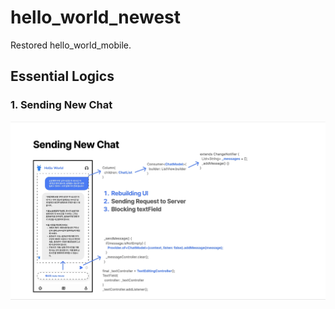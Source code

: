 # hello_world_newest

Restored hello_world_mobile.

## Essential Logics

### 1. Sending New Chat
![Sending_New_Chat__1_Rebuilding_UI.jpeg](markdown_assets%2FSending_New_Chat__1_Rebuilding_UI.jpeg)


